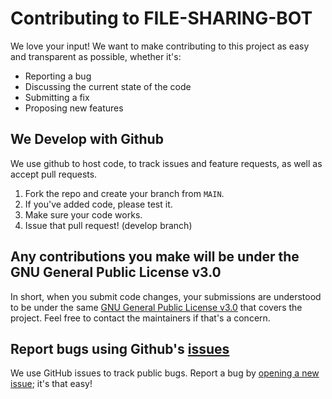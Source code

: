 # Contributing to FILE-SHARING-BOT
We love your input! We want to make contributing to this project as easy and transparent as possible, whether it's:

- Reporting a bug
- Discussing the current state of the code
- Submitting a fix
- Proposing new features

## We Develop with Github
We use github to host code, to track issues and feature requests, as well as accept pull requests.

1. Fork the repo and create your branch from `MAIN`.
2. If you've added code, please test it.
3. Make sure your code works.
4. Issue that pull request! (develop branch)

## Any contributions you make will be under the GNU General Public License v3.0
In short, when you submit code changes, your submissions are understood to be under the same [GNU General Public License v3.0](https://github.com/dramaost/File-Sharing-Bot/blob/main/LICENSE) that covers the project. Feel free to contact the maintainers if that's a concern.

## Report bugs using Github's [issues](https://github.com/dramaost/File-Sharing-Bot/issues)
We use GitHub issues to track public bugs. Report a bug by [opening a new issue](https://github.com/dramaost/File-Sharing-Bot/issues); it's that easy!

